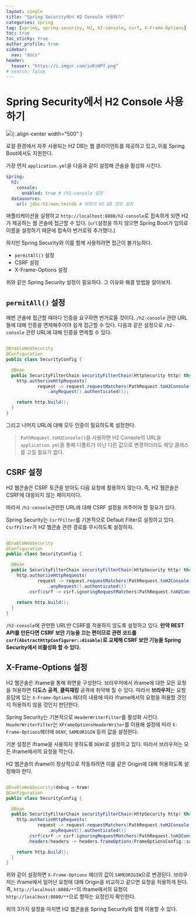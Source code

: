 ```yaml
---
layout: single
title: "Spring Security에서 H2 Console 사용하기"
categories: spring
tag: [spring, spring-security, H2, h2-console, csrf, X-Frame-Options]
toc: true
toc_sticky: true
author_profile: true
sidebar:
  nav: "docs"
header:
  teaser: "https://i.imgur.com/iuKiWPf.png"
# search: false
---
```


# Spring Security에서 H2 Console 사용하기

![](https://i.imgur.com/iuKiWPf.png){:.align-center width="500" }

로컬 환경에서 자주 사용되는 H2 DB는 웹 클라이언트를 제공하고 있고, 이를 Spring Boot에서도 지원한다.

가장 먼저 `application.yml`을 다음과 같이 설정해 콘솔을 활성화 시킨다.

```yml
spring:  
  h2:  
    console:  
      enabled: true # /h2-console 설정
  datasource:  
    url: jdbc:h2:mem:testdb # 메모리 H2 DB 경로 설정
```

애플리케이션을 실행하고 `http://localhost:8080/h2-console`로 접속하게 되면 H2가 제공하는 웹 콘솔에 접근할 수 있다. (`url`설정을 하지 않으면 Spring Boot가 임의로 이름을 설정하기 때문에 접속이 번거로워 추가했다.)

하지만 Spring Security와 이를 함께 사용하려면 접근이 불가능하다. 

- `permitAll()` 설정
- CSRF 설정
- X-Frame-Options 설정

위와 같은 Spring Security 설정이 필요하다. 그 이유와 해결 방법을 알아보자.

## `permitAll()` 설정

매번 콘솔에 접근할 때마다 인증을 요구하면 번거로울 것이다. `/h2-console` 관련 URL들에 대해 인증을 면제해주어야 쉽게 접근할 수 있다. 다음과 같은 설정으로 `/h2-console` 관련 URL에 대해 인증을 면제할 수 있다.

```java

@EnableWebSecurity
@Configuration
public class SecurityConfig {

  @Bean
  public SecurityFilterChain securityFilterChain(HttpSecurity http) throws Exception {
    http.authorizeHttpRequests(
            request -> request.requestMatchers(PathRequest.toH2Console()).permitAll()
                .anyRequest().authenticated());

    return http.build();
  }
}

```

그리고 나머지 URL에 대해 모두 인증이 필요하도록 설정한다.

> `PathRequest.toH2Console()`을 사용하면 H2 Console의 URL을 `application.yml`을 통해 디폴트가 아닌 다른 값으로 변경하더라도 해당 클래스를 고칠 필요가 없다.

## CSRF 설정

H2 웹콘솔은 CSRF 토큰을 받아도 다음 요청에 활용하지 않는다. 즉, H2 웹콘솔은 CSRF에 대응되지 않는 페이지이다.

따라서 `/h2-console`관련한 URL에 대해 CSRF 설정을 꺼주어야 할 필요가 있다. 

Spring Security는 `CsrfFilter`를 기본적으로 Default Filter로 설정하고 있다. `CsrfFilter`가 H2 웹콘솔 관련 경로를 무시하도록 설정하자.

```java

@EnableWebSecurity
@Configuration
public class SecurityConfig {

  @Bean
  public SecurityFilterChain securityFilterChain(HttpSecurity http) throws Exception {
    http.authorizeHttpRequests(
            request -> request.requestMatchers(PathRequest.toH2Console()).permitAll()
                .anyRequest().authenticated())
        .csrf(csrf -> csrf.ignoringRequestMatchers(PathRequest.toH2Console()));
        
    return http.build();
  }
}

```

`/h2-console`에 관련한 URL만 CSRF를 적용하지 않도록 설정하고 있다. **만약 REST API를 만든다면 CSRF 보안 기능을 끄는 편이므로 관련 코드를 `csrf(AbstractHttpConfigurer::disable)`로 교체해 CSRF 보안 기능을 Spring Security에서 비활성화 할 수 있다.**

## X-Frame-Options 설정

H2 웹콘솔은 iframe을 통해 화면을 구성한다. 브라우저에서 iframe에 대한 모든 요청을 허용하면 **디도스 공격**, **클릭재킹** 공격에 취약해 질 수 있다. 따라서 **브라우저**는 요청 응답에 있는 `X-Frame-Options` 헤더의 내용에 따라 iframe에서의 요청을 허용할 것인지 허용하지 않을 것인지 판단한다.

Spring Security는 기본적으로 `HeaderWriterFilter`를 활성화 시킨다. `HeaderWriterFilter`는 `XFrameOptionsHeaderWriter`를 이용해 설정에 따라 `X-Frame-Options`헤더에 `DENY`, `SAMEORIGIN` 등의 값을 설정한다.

기본 설정은 iframe을 사용하지 못하도록 `DENY`로 설정하고 있다. 따라서 브라우저는 모든 iframe에서의 요청을 막는다.

H2 웹콘솔의 iframe이 정상적으로 작동하려면 이를 같은 Origin에 대해 허용하도록 설정해야 한다.

```java

@EnableWebSecurity(debug = true)
@Configuration
public class SecurityConfig {

  @Bean
  public SecurityFilterChain securityFilterChain(HttpSecurity http) throws Exception {
    http.authorizeHttpRequests(
            request -> request.requestMatchers(PathRequest.toH2Console()).permitAll()
                .anyRequest().authenticated())
        .csrf(csrf -> csrf.ignoringRequestMatchers(PathRequest.toH2Console()))
        .headers(headers -> headers.frameOptions(FrameOptionsConfig::sameOrigin));

    return http.build();
  }
}

```

위와 같이 설정하면 `X-Frame-Options` 헤더의 값이 `SAMEORIGIN`으로 변경된다. 브라우저는 iframe에서 일어난 요청에 대해 Origin을 비교하고 같으면 요청을 허용하게 된다. 즉, `http://localhost:8080/**`의 iframe에서의 요청이 `http://localhost:8080/**`으로 향하는 요청인지 확인한다.

위의 3가지 설정을 마치면 H2 웹콘솔을 Spring Security와 함께 이용할 수 있다.
